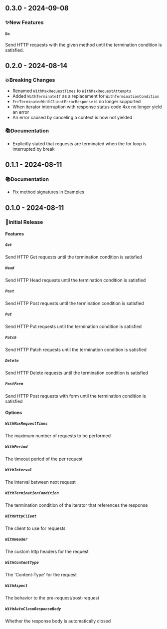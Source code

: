 ## 0.3.0 - 2024-09-08

### ✨New Features

#### `Do`

Send HTTP requests with the given method until the termination condition is satisfied.

## 0.2.0 - 2024-08-14

### 💥Breaking Changes

- Renamed `WithMaxRequestTimes` to `WithMaxRequestAttempts`
- Added `WithTerminateIf` as a replacement for `WithTerminationCondition`
- `ErrTerminatedWithClientErrorResponse` is no longer supported
- When iterator interruption with response status code 4xx no longer yield an error
- An error caused by canceling a context is now not yielded

### 📚Documentation

- Explicitly stated that requests are terminated when the for loop is interrupted by break

## 0.1.1 - 2024-08-11

### 📚Documentation

- Fix method signatures in Examples

## 0.1.0 - 2024-08-11

### 🎉Initial Release

#### Features

##### `Get` 

Send HTTP Get requests until the termination condition is satisfied

##### `Head`  

Send HTTP Head requests until the termination condition is satisfied

##### `Post`  

Send HTTP Post requests until the termination condition is satisfied

##### `Put`  

Send HTTP Put requests until the termination condition is satisfied

##### `Patch`  

Send HTTP Patch requests until the termination condition is satisfied

##### `Delete`  

Send HTTP Delete requests until the termination condition is satisfied


##### `PostForm`  

Send HTTP Post requests with form until the termination condition is satisfied

#### Options

##### `WithMaxRequestTimes`

The maximum number of requests to be performed

##### `WithPeriod`

The timeout period of the per request

##### `WithInterval`

The interval between next request

##### `WithTerminationCondition`

The termination condition of the iterator that references the response

##### `WithHttpClient`

The client to use for requests

##### `WithHeader`

The custom http headers for the request

##### `WithContentType`

The 'Content-Type' for the request

##### `WithAspect`

The behavior to the pre-request/post-request

##### `WithAutoCloseResponseBody`

Whether the response body is automatically closed
